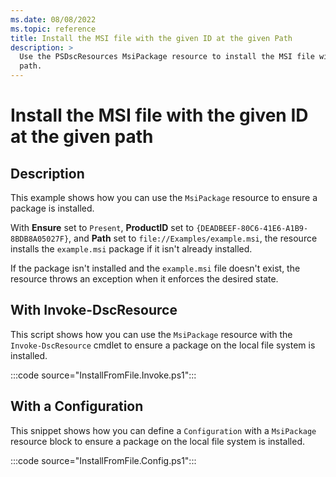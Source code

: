 ```yaml
---
ms.date: 08/08/2022
ms.topic: reference
title: Install the MSI file with the given ID at the given Path
description: >
  Use the PSDscResources MsiPackage resource to install the MSI file with the given ID at the given
  path.
---
```


# Install the MSI file with the given ID at the given path

## Description

This example shows how you can use the `MsiPackage` resource to ensure a package is installed.

With **Ensure** set to `Present`, **ProductID** set to `{DEADBEEF-80C6-41E6-A1B9-8BDB8A05027F}`, and
**Path** set to `file://Examples/example.msi`, the resource installs the `example.msi` package if it
isn't already installed.

If the package isn't installed and the `example.msi` file doesn't exist, the resource throws an
exception when it enforces the desired state.

## With Invoke-DscResource

This script shows how you can use the `MsiPackage` resource with the `Invoke-DscResource` cmdlet to
ensure a package on the local file system is installed.

:::code source="InstallFromFile.Invoke.ps1":::

## With a Configuration

This snippet shows how you can define a `Configuration` with a `MsiPackage` resource block to ensure
a package on the local file system is installed.

:::code source="InstallFromFile.Config.ps1":::
